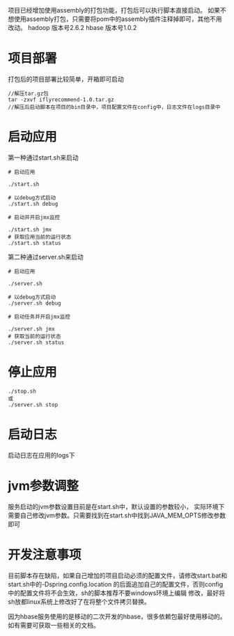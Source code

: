 项目已经增加使用assembly的打包功能，打包后可以执行脚本直接启动。
如果不想使用assembly打包，只需要将pom中的assembly插件注释掉即可，其他不用改动。
hadoop 版本号2.6.2
hbase 版本号1.0.2

# 项目部署

打包后的项目部署比较简单，开箱即可启动
```
//解压tar.gz包
tar -zxvf iflyrecommend-1.0.tar.gz
//解压后启动脚本在项目的bin目录中，项目配置文件在config中，日志文件在logs目录中
```

# 启动应用

第一种通过start.sh来启动
```
# 启动应用

./start.sh

# 以debug方式启动
./start.sh debug

# 启动并开启jmx监控

./start.sh jmx
# 获取应用当前的运行状态
./start.sh status
```
第二种通过server.sh来启动

```
# 启动应用

./server.sh

# 以debug方式启动
./server.sh debug

# 启动任务并开启jmx监控

./server.sh jmx
# 获取当前的运行状态
./server.sh status

```
# 停止应用
```
./stop.sh
或
./server.sh stop
```

# 启动日志

启动日志在应用的logs下

# jvm参数调整

服务启动的jvm参数设置目前是在start.sh中，默认设置的参数较小，
实际环境下需要自己修改jvm参数。只需要找到在start.sh中找到JAVA_MEM_OPTS修改参数即可

# 开发注意事项
目前脚本存在缺陷，如果自己增加的项目启动必须的配置文件，请修改start.bat和start.sh中的-Dspring.config.location
的后面追加自己的配置文件，否则config中的配置文件将不会生效，sh的脚本推荐不要windows环境上编辑
修改，最好将sh放都linux系统上修改好了在将整个文件拷贝替换。

因为hbase服务使用的是移动的二次开发的hbase，很多依赖包最好使用移动的。如有需要可获取一些相关的文档。
